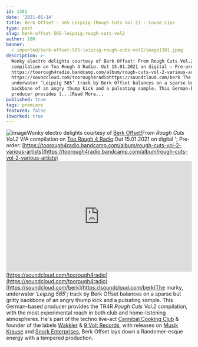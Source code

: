 ```yaml
---
id: 1381
date: '2021-01-14'
title: Berk Offset - 565 Leipzig (Rough Cuts Vol.2) - Loose Lips
type: post
slug: berk-offset-565-leipzig-rough-cuts-vol2
author: 100
banner:
  - imported/berk-offset-565-leipzig-rough-cuts-vol2/image1381.jpeg
description: >-
  Wonky electro delights courtesy of Berk Offset! From Rough Cuts Vol.2 V/A
  compilation on Too Rough 4 Radio. Out 15.01.2021 on digital – Pre-order:
  https://toorough4radio.bandcamp.com/album/rough-cuts-vol-2-various-artists
  https://soundcloud.com/toorough4radiohttps://soundcloud.com/berk The murky,
  underwater ‘Leipzig 565’ track by Berk Offset balances on a sparse but gritty
  backbone of an angry thump kick and a pulsating sample. This German-based
  producer provides [...]Read More...
published: true
tags: premiere
featured: false
itworked: true
---
```

![image](../imported/berk-offset-565-leipzig-rough-cuts-vol2/image1381.jpeg)Wonky electro delights courtesy of [Berk Offset!](https://www.discogs.com/artist/1931073-Berk-Offset)From _Rough Cuts Vol.2_ V/A compilation on [Too Rough 4 Radio](https://toorough4radio.bandcamp.com).Out 15.01.2021 on digital '; Pre-order: [https://toorough4radio.bandcamp.com/album/rough-cuts-vol-2-various-artists](https://toorough4radio.bandcamp.com/album/rough-cuts-vol-2-various-artists)<iframe width='100%' height='300' scrolling='no' frameborder='no' allow='autoplay' src='https://w.soundcloud.com/player/?url=https%3A//api.soundcloud.com/tracks/965685394&color=%23ff5500&auto_play=false&hide_related=false&show_comments=true&show_user=true&show_reposts=false&show_teaser=true'></iframe>[https://soundcloud.com/toorough4radio](https://soundcloud.com/toorough4radio)  
[https://soundcloud.com/berk](https://soundcloud.com/berk)The murky, underwater ‘_Leipzig 565_'; track by Berk Offset balances on a sparse but gritty backbone of an angry thump kick and a pulsating sample. This German-based producer provides the TR4R _Rough Cuts Vol.2_ compilation, with the most experimental reach in both club and home-listening atmospheres. He´s part of the techno live-act [Cannibal Cooking Club](https://www.cannibalcookingclub.de/) & founder of the labels [Wakkler](http://www.wakkler.de/) & [9 Volt Records](http://www.9voltrecords.com/), with releases on [Musik Krause](https://www.musikkrause.de/) and [Snork Enterprises](https://snorkenterprises.com/), Berk Offset lays down a Randomer-esque energy with a tempered production.